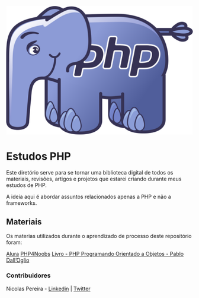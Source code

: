 <div align="center">
    <img src="assets/php-logo.png">
</div>

# Estudos PHP

Este diretório serve para se tornar uma biblioteca digital de todos os materiais, revisões,
artigos e projetos que estarei criando durante meus estudos de PHP.

A ideia aqui é abordar assuntos relacionados apenas a PHP e não a frameworks.


## Materiais

Os materias utilizados durante o aprendizado de processo deste repositório foram:

[Alura](https://www.alura.com.br/)
[PHP4Noobs](https://github.com/DanielHe4rt/php4noobs)
[Livro - PHP Programando Orientado a Objetos - Pablo Dall’Oglio](https://www.amazon.com.br/Php-Programando-com-Orienta%C3%A7%C3%A3o-Objetos/dp/8575226916)
### Contribuidores
Nicolas Pereira - [Linkedin](https://www.linkedin.com/in/nicolas-pereira/) | [Twitter](twitter.com/devnic_)